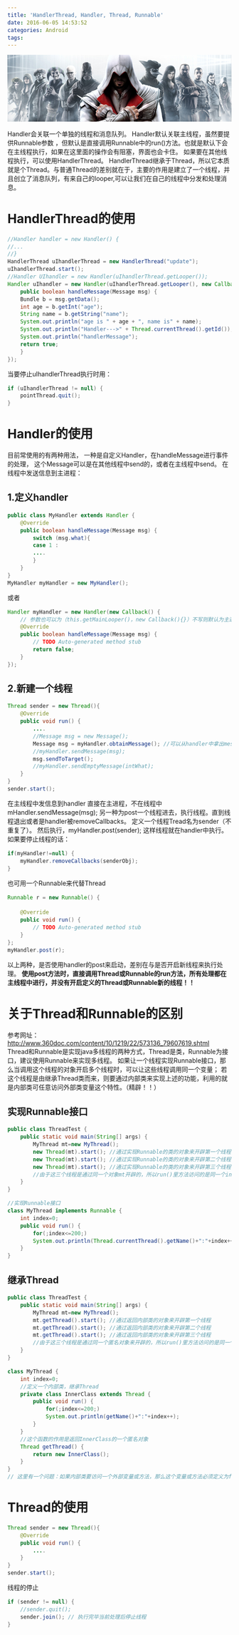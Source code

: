 ```yaml
---
title: 'HandlerThread, Handler, Thread, Runnable'
date: 2016-06-05 14:53:52
categories: Android
tags:
---
```


![img](../images/ckxt0.jpg)

Handler会关联一个单独的线程和消息队列。
Handler默认关联主线程，虽然要提供Runnable参数 ，但默认是直接调用Runnable中的run()方法。也就是默认下会在主线程执行，如果在这里面的操作会有阻塞，界面也会卡住。
如果要在其他线程执行，可以使用HandlerThread。
HandlerThread继承于Thread，所以它本质就是个Thread。与普通Thread的差别就在于，主要的作用是建立了一个线程，并且创立了消息队列，有来自己的looper,可以让我们在自己的线程中分发和处理消息。

<!--more-->

# HandlerThread的使用

```java
//Handler handler = new Handler() {
//...
//}
HandlerThread uIhandlerThread = new HandlerThread("update");
uIhandlerThread.start();
//Handler UIhandler = new Handler(uIhandlerThread.getLooper());
Handler uIhandler = new Handler(uIhandlerThread.getLooper(), new Callback() {
	public boolean handleMessage(Message msg) {
	Bundle b = msg.getData();
	int age = b.getInt("age");
	String name = b.getString("name");
	System.out.println("age is " + age + ", name is" + name);
	System.out.println("Handler--->" + Thread.currentThread().getId());
	System.out.println("handlerMessage");
	return true;
	}
});
```

当要停止uIhandlerThread执行时用：
```java
if (uIhandlerThread != null) {
	pointThread.quit();
}
```

# Handler的使用

目前常使用的有两种用法，
一种是自定义Handler，在handleMessage进行事件的处理， 这个Message可以是在其他线程中send的，或者在主线程中send。
在线程中发送信息到主进程：
## 1.定义handler

```java
public class MyHandler extends Handler {
	@Override
	public boolean handleMessage(Message msg) {
		switch (msg.what){
		case 1 :
		....
		}
	}
}
MyHandler myHandler = new MyHandler();
```

或者

```java
Handler myHandler = new Handler(new Callback() {
	// 参数也可以为（this.getMainLooper()，new Callback(){}）不写则默认为主进程的Looper
	@Override
	public boolean handleMessage(Message msg) {
		// TODO Auto-generated method stub
		return false;
	}
});
```

## 2.新建一个线程

```java
Thread sender = new Thread(){
	@Override
	public void run() {
		....
		//Message msg = new Message();
		Message msg = myHandler.obtainMessage(); //可以从handler中拿出message，省去了重新实例化的内存开销
		//myHandler.sendMessage(msg);
		msg.sendToTarget();
		//myHandler.sendEmptyMessage(intWhat);
	}
}
sender.start();
```

在主线程中发信息到handler
直接在主进程，不在线程中mHandler.sendMessage(msg);
另一种为post一个线程进去，执行线程。直到线程退出或者是handler被removeCallbacks。
定义一个线程Tread名为sender（不重复了）。
然后执行，myHandler.post(sender);
这样线程就在handler中执行。如果要停止线程的话：
```java
if(myHandler!=null) {
	myHandler.removeCallbacks(senderObj);
}
```

也可用一个Runnable来代替Thread

```java
Runnable r = new Runnable() {

	@Override
	public void run() {
		// TODO Auto-generated method stub
	}
};
myHandler.post(r);
```

以上两种，是否使用handler的post来启动，差别在与是否开启新线程来执行处理。
**使用post方法时，直接调用Thread或Runnable的run方法，所有处理都在主线程中进行，并没有开启定义的Thread或Runnable新的线程！！**

# 关于Thread和Runnable的区别

参考网址：http://www.360doc.com/content/10/1219/22/573136_79607619.shtml
Thread和Runnable是实现java多线程的两种方式，Thread是类，Runnable为接口，建议使用Runnable来实现多线程。
如果让一个线程实现Runnable接口，那么当调用这个线程的对象开启多个线程时，可以让这些线程调用同一个变量；
若这个线程是由继承Thread类而来，则要通过内部类来实现上述的功能，利用的就是内部类可任意访问外部类变量这个特性。（精辟！！）

## 实现Runnable接口

```java
public class ThreadTest {
	public static void main(String[] args) {
		MyThread mt=new MyThread();
		new Thread(mt).start(); //通过实现Runnable的类的对象来开辟第一个线程
		new Thread(mt).start(); //通过实现Runnable的类的对象来开辟第二个线程
		new Thread(mt).start(); //通过实现Runnable的类的对象来开辟第三个线程
		//由于这三个线程是通过同一个对象mt开辟的，所以run()里方法访问的是同一个index
	}
}
```
```java
//实现Runnable接口
class MyThread implements Runnable {
	int index=0;
	public void run() {
		for(;index<=200;)
		System.out.println(Thread.currentThread().getName()+":"+index++);
	}
}
```

## 继承Thread

```java
public class ThreadTest {
	public static void main(String[] args) {
		MyThread mt=new MyThread();
		mt.getThread().start(); //通过返回内部类的对象来开辟第一个线程
		mt.getThread().start(); //通过返回内部类的对象来开辟第二个线程
		mt.getThread().start(); //通过返回内部类的对象来开辟第三个线程
		//由于这三个线程是通过同一个匿名对象来开辟的，所以run()里方法访问的是同一个index
	}
}
```
```java
class MyThread {
	int index=0;
	//定义一个内部类，继承Thread
	private class InnerClass extends Thread {
		public void run() {
			for(;index<=200;)
			System.out.println(getName()+":"+index++);
		}
	}
	//这个函数的作用是返回InnerClass的一个匿名对象
	Thread getThread() {
		return new InnerClass();
	}
}
// 这里有一个问题：如果内部类要访问一个外部变量或方法，那么这个变量或方法必须定义为final，但为什么这里的变量index不用定义为final就可以被内部类访问？
```

# Thread的使用

```java
Thread sender = new Thread(){
	@Override
	public void run() {
		....
	}
}
sender.start();
```

线程的停止
```java
if (sender != null) {
	//sender.quit();
	sender.join(); // 执行完毕当前处理后停止线程
}
```